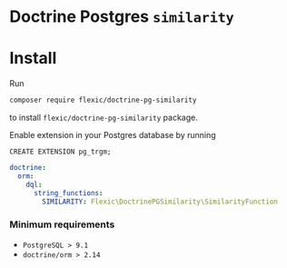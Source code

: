 # Doctrine Postgres `similarity`

# Install

Run
```bash
composer require flexic/doctrine-pg-similarity
```
to install `flexic/doctrine-pg-similarity` package.


Enable extension in your Postgres database by running
```postgresql
CREATE EXTENSION pg_trgm;
```

```yaml
doctrine:
  orm:
    dql:
      string_functions:
        SIMILARITY: Flexic\DoctrinePGSimilarity\SimilarityFunction
```

### Minimum requirements
- `PostgreSQL > 9.1`
- `doctrine/orm > 2.14`
